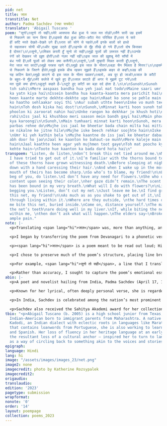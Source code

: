 ```yaml
---
pid: net
title: जाल
transtitle: Net
author: Padma Sachdev (पद्मा सचदेव)
translator: 'Abigail Tuscano '
poem: "सुनो\nसुनो तो सही\nमेरे आसपास बँधा हुआ ये जाल मत तोड़ो\nमैंने सारी उम्र इसमें
  से निकलने का यत्न किया है\nइससे बँधा हुआ काँटा-काँटा मेरा परिचित है\nपर ये सारे
  हीं काँटे मरते देखते-देखते उगे हैं\nरात को सोने से पहले\nमैं इनके बालों को हाथो
  से सहलाकर सोयी थी\nऔर सुबह उठते हीं\nइनके वो मुँह तीखे हो गये हैं\nतो दोष किसका
  है दोस्त!\n\nसुनो,\nमिन्नत करती हूँ सुनो तो सही\nमुझे फूलों की ज़रूरत नहीं है\nउनके
  रंगों को देखकर जो ख़ुश होती\nवो नज़र नहीं रही\nइस जाल की ख़ुशबू मेरी साँसों में
  बंध गयी है\nमैं फूलों को लेकर क्या करूँगी\n\nसुनो,\nमैं तुम्हारी मिन्नत करती हूँ\nसुनो,
  मेरा जाल मत काटो\nमुझे परबस रहने दो\nमुझे इस जाल के भीतर\nबड़ा चैन मिलता है मित्तर!\n\nइसमें
  से निकलने के जितने हीले\nमुझे इसके बीच रहकर सूझते हैं\nइसके बाहर वो कहाँ\nउम्र की
  यह कठिन बेला\nमुझे काटने दो इस जाल के भीतर दबकर\nचलो, अब दूर हो जाओ\nजाल के काँटों
  के बहुत-से मुँह\nमेरे कलेजे में खुभे हुए हैं\nजाल काटते हीं अगर ये मुझमें टूट गये\nतो
  मत पूछो क्या होगा\nबुजुर्ग कहते हैं—\nटूटे हुए काँटों का बड़ा दर्द होता है.\n\n\nSunoh\nSunoh
  toh sahi\nMere aaspaas bandha hua yeh jaal mat todo\nMaine saari umr ismein se nikalne
  ka yatn kiya hai\nIssein bandha hua kaanta-kaanta mera parichit hai\nPar ye saare
  heen kaante marte dekhte-dekhte uge hain\nRaat ko sone se pehle main inke baalon
  ko haatho sehlaakar soyi thi \nAur subah uthte heen\nInke vo munh teekhe ho gaye
  hain\nToh dosh kiska hai dost!\n\nSunoh,\nMinnat karti hoon sunoh toh sahi\nMujhe
  phoolon ki zaroorat nahin hai\nUnke rangon ko dekhkar jo khush hoti\nVo nazar nahin
  rahi\nIss jaal ki khushboo meri saason mein bandh gayi hai\nMain phoolon ko lekar
  kya karoongi\n\nSunoh,\nMain tumhaari minnat karti hoon\nSunoh, mera jaal mat kaanto\nMujhe
  parbas rehne do\nMujhe iss jaal ke bheetar bada chain milta hai mittar!\n\nIsmein
  se nikalne ke jitne hile\nMujhe iske beech rehkar soojhte hain\nIske baahar vo kahaan
  \nUmr ki yeh kathin bela \nMujhe kaantne do iss jaal ke bheetar dabaakar\nChalo,
  abh door ho jao\nJaal ke kaanton ke bahaut-se munh\nMere kaleje main khubhe hue
  hain\nJaal kaathte heen agar yeh mujhmen toot gaye\nToh mat poocho kya hoga\nBujurg
  kehte hain—\nToote hue kaanton ka bada dard hota hai\n"
transpoem: "Listen, do listen,\ndon’t break this net tied around me.\nMy whole life,
  I have tried to get out of it.\nI’m familiar with the thorns bound to it,\nbut all
  of these thorns have grown witnessing death.\nBefore sleeping at night,\nI laid
  down with a hand caressing their hair.\nAnd when I wake up in the morning,\nthat
  mouth of theirs has become sharp.\nSo who’s to blame, my friend!\n\nListen, \nI
  beg of you, do listen.\nI don’t have any need for flowers.\nShe who used to become
  content upon seeing their color,\nher gaze didn’t remain.\nThe scent of this net
  has been bound in my very breath.\nWhat will I do with flowers?\n\nListen,\nI’m
  begging you.\nListen, don’t cut my net.\nJust leave me be.\nI find great comfort\nwithin
  this net, my friend!\n\nAs much as as you shake to get out of it,\nI understand
  through living within it.\nWhere are they outside, \nthe hard times of this age?\nLet
  me bite this net, buried inside.\nCome on, distance yourself.\nThe many-mouths of
  the net’s teeth\nare doing well in my liver.\nIf, while biting the net, they break
  within me, \nthen don’t ask what will happen.\nThe elders say—\nBroken thorns cause
  ample pain."
note: |-
  <p>Translating <span lang="hi">जाल</span> was, more than anything, an exercise in patience — clearing the straits of my lack of expertise in reading Devanagari script and the poet’s extensive use of metaphor and imagery that, often, proved difficult to understand as a non-native Hindi speaker.</p>

  <p>I began by transferring the poem from Devanagari to a phonetic version in Latin script. I learned Hindi by listening, and being able to link words to sound proved the most effective method of finding meaning in the text. From there I translated the poem literally, then adjusted the language of my translation to account for Sachdev’s tone and my interpretation of her intentions.</p>

  <p><span lang="hi">जाल</span> is a poem meant to be read out loud; Hindi poetry has a wonderful lyrical quality, rhythmic and rich on the tongue. This musicality falls flat in a language like English, whose semantics and phonetics lend themselves to harder, shorter consonants and singular meaning. To remedy this, I focused on enhancing the poem’s emotional aspect through my use of diction.</p>

  <p>I chose to preserve much of the poem’s structure, placing line breaks and stanzas in similar places; however, I also added capitalization — a feature that Hindi lacks completely — and punctuation where it didn’t exist prior for stylistic purposes. While the original can be read with minimal punctuation, almost intuitively, the same transitions between thoughts read much less naturally in English. However, while I sought to keep the structure similar, preserving the meaning in the same direct way was much more difficult. Many phrases are untranslatable, or can be translated multiple ways.</p>

  <p>For example, <span lang="hi">सुनो तो सही</span>, a line that I translated as “do listen,” has no English equivalent. In its original form, it evokes a sense of both invitation and desperation, as if the poet is beseeching an unhearing stranger or seeking company between the bars of a jail cell. Similarly, <span lang="hi">कलेजे</span> can be translated as both heart and liver. I chose liver for the gruesome, honest tone it lends to the poet’s narrative, while heart would have alluded in some ways to a romance that the text doesn’t contain.</p>

  <p>Rather than accuracy, I sought to capture the poem’s emotional essence — the poet’s clinging to familiar pain, her simultaneous self-destruction and consumption of that which traps her.</p>
abio: |-
  <p>A poet and novelist hailing from India, Padma Sachdev (April 17, 1940 – August 4, 2021) is widely acknowledged as the first modern female poet to write in Dogri — an Indo-Aryan language native to India’s Jammu district. She also wrote extensively in Hindi, Urdu, and Punjabi.</p>

  <p>Known for her lyrical, often deeply personal verse, she is regarded as a luminary of Dogri culture, evoking in her readers the beauty and nostalgia of their language — and of their nation. Through her intimate descriptions of mundane life, her own emotional turmoil, and the lands she was raised on, Sachdev’s love for her heritage is evident.</p>

  <p>In India, Sachdev is celebrated among the nation’s most prominent female poets and contributors to Indian literature, and her death was regarded as a loss for her home state of Jammu and Kashmir. She was awarded the Padma Shri, India’s fourth-highest civilian honor, for her work.</p>

  <p>Sachdev also received the Sahitya Akademi award for her collection <span lang="hi">मेरी कविता मेरे गीत</span> (My Poems, My Songs), a work which inspired Hindi poet and freedom fighter Ramdhari Singh Dinkar to declare, “After reading Padma’s poems, I felt I should throw my pen away—for what Padma writes is true poetry.”</p>
tbio: "<p>Abigail Tuscano (b. 2005) is a high school junior from Texas, and a first-generation
  Indian-American born to immigrant parents from Maharashtra. A native speaker of
  Kadodi, an Indian dialect with eclectic roots in languages like Marathi and Konkani
  that contains loanwords from Portuguese, she is also working to learn Hindi, Urdu,
  and Spanish. Her loss of fluency in her heritage language at an early age — and
  the resultant loss of a cultural anchor — inspired her to turn to language-learning
  as a way of circling back to something akin to the voices and stories of her childhood.</p>"
epigraph:
language: Hindi
lang: hi
image: "/assets/images/images_23/net.png"
image2: none
imagecredit: photo by Katherine Rozsypalek
imagecredit2:
origaudio:
translaudio:
edition: '2023'
pagetype: submission
wrapformat:
nonote: '0'
order: '14'
layout: poempage
collection: poems_2023
---
```

